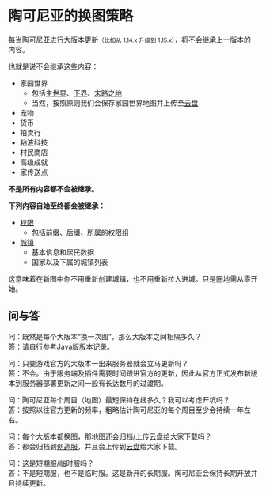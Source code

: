 [the_overworld]: https://minecraft-zh.gamepedia.com/%E4%B8%BB%E4%B8%96%E7%95%8C
[the_nether]: https://minecraft-zh.gamepedia.com/%E4%B8%8B%E7%95%8C
[the_end]: https://minecraft-zh.gamepedia.com/%E6%9C%AB%E8%B7%AF%E4%B9%8B%E5%9C%B0
[superflat]: https://minecraft-zh.gamepedia.com/%E8%B6%85%E5%B9%B3%E5%9D%A6%E4%B8%96%E7%95%8C
[bbs]: http://bbs.mimaru.me/

# 陶可尼亚的换图策略

每当陶可尼亚进行大版本更新<small>（比如从 1.14.x 升级到 1.15.x）</small>，将不会继承上一版本的内容。

也就是说不会继承这些内容：

- 家园世界
  - 包括[主世界][the_overworld]、[下界][the_nether]、[末路之地][the_end]
  - 当然，按照原则我们会保存家园世界地图并上传至[云盘](/downloads.md)
- 宠物
- 货币
- 拍卖行
- 粘液科技
- 村民商店
- 高级成就
- 家传送点

**不是所有内容都不会被继承。**

**下列内容自始至终都会被继承：**

- [权限](/welcome/groups.md)
  - 包括前缀、后缀、所属的权限组
- [城镇](/plugins/towny.md)
  - 基本信息和居民数据
  - 国家以及下属的城镇列表

这意味着在新图中你不用重新创建城镇，也不用重新拉人进城。只是圈地需从零开始。

## 问与答

问：既然是每个大版本“换一次图”，那么大版本之间相隔多久？  
答：请自行参考[Java版版本记录](https://minecraft-zh.gamepedia.com/Java%E7%89%88%E7%89%88%E6%9C%AC%E8%AE%B0%E5%BD%95)。

问：只要游戏官方的大版本一出来服务器就会立马更新吗？  
答：不会。由于服务端及插件需要时间跟进官方的更新，因此从官方正式发布新版本到服务器部署更新之间一般有长达数月的过渡期。

问：陶可尼亚每个周目（地图）最短保持在线多久？我可以考虑开坑吗？  
答：按照以往官方更新的频率，粗略估计陶可尼亚的每个周目至少会持续一年左右。

问：每个大版本都换图，那地图还会归档/上传云盘给大家下载吗？  
答：都会归档到[创造服](/games/build.md)，并且会上传到[云盘](/downloads.md)给大家下载。

问：这是短期服/临时服吗？  
答：不是短期服，也不是临时服。这是新开的长期服。陶可尼亚会保持长期开放并且持续更新。
